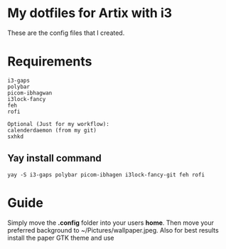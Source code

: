 # My dotfiles for Artix with i3
These are the config files that I created.

# Requirements

```
i3-gaps
polybar
picom-ibhagwan
i3lock-fancy
feh
rofi

Optional (Just for my workflow):
calenderdaemon (from my git)
sxhkd
```
## Yay install command
`yay -S i3-gaps polybar picom-ibhagen i3lock-fancy-git feh rofi`

# Guide
Simply move the **.config** folder into your users **home**.
Then move your preferred background to ~/Pictures/wallpaper.jpeg.
Also for best results install the paper GTK theme and use
